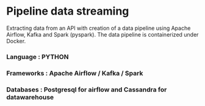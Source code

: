 # Pipeline data streaming

Extracting data from an API with creation of a data pipeline using Apache Airflow, Kafka and Spark (pyspark). The data pipeline is containerized under Docker.

### Language : PYTHON
### Frameworks : Apache Airflow / Kafka / Spark
### Databases : Postgresql for airflow and Cassandra for datawarehouse


